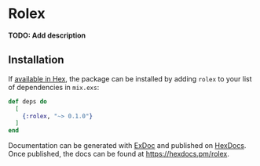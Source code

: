 # Rolex

**TODO: Add description**

## Installation

If [available in Hex](https://hex.pm/docs/publish), the package can be installed
by adding `rolex` to your list of dependencies in `mix.exs`:

```elixir
def deps do
  [
    {:rolex, "~> 0.1.0"}
  ]
end
```

Documentation can be generated with [ExDoc](https://github.com/elixir-lang/ex_doc)
and published on [HexDocs](https://hexdocs.pm). Once published, the docs can
be found at <https://hexdocs.pm/rolex>.


